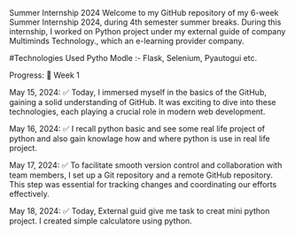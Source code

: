 Summer Internship 2024
Welcome to my GitHub repository of my 6-week Summer Internship 2024, during 4th semester summer breaks. During this internship, I worked on Python project under my external guide of company Multiminds Technology., which an e-learning provider company.

#Technologies Used
Pytho Modle :- Flask, Selenium, Pyautogui etc.

Progress:
📅 Week 1

May 15, 2024:
✅ Today, I immersed myself in the basics of the GitHub, gaining a solid understanding of GitHub. It was exciting to dive into these technologies, each playing a crucial role in modern web development. 

May 16, 2024:
✅ I recall python basic and see some real life project of python and also gain knowlage how and where python is use in real life project. 

May 17, 2024:
✅ To facilitate smooth version control and collaboration with team members, I set up a Git repository and a remote GitHub repository. This step was essential for tracking changes and coordinating our efforts effectively. 

May 18, 2024:
✅ Today, External guid give me task to creat mini python project. I created simple calculatore using python.

